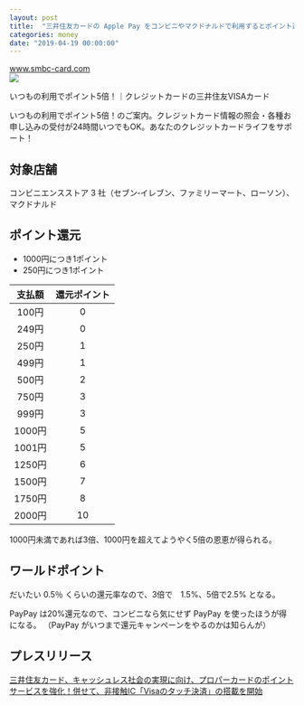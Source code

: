 ```yaml
---
layout: post
title:  "三井住友カードの Apple Pay をコンビニやマクドナルドで利用するとポイント還元自称5倍らしい"
categories: money
date: "2019-04-19 00:00:00"
---
```


<div class="card">
  <a href="https://www.smbc-card.com/mem/cardinfo/cardinfo9001629.jsp"></a>
  <div class="card__header">
    <a href="https://www.smbc-card.com/mem/cardinfo/cardinfo9001629.jsp">www.smbc-card.com</a>
  </div>
  <div class="card__image">
    <img src="https://www.smbc-card.com/common/responsive/img/ogimage.gif">
  </div>
  <div class="card__title">
    <p>いつもの利用でポイント5倍！｜クレジットカードの三井住友VISAカード</p>
  </div>
  <div class="card__description">
    <p>いつもの利用でポイント5倍！のご案内。クレジットカード情報の照会・各種お申し込みの受付が24時間いつでもOK。あなたのクレジットカードライフをサポート！</p>
  </div>
</div>

## 対象店舗

コンビニエンスストア 3 社（セブン‐イレブン、ファミリーマート、ローソン）、マクドナルド

## ポイント還元

- 1000円につき1ポイント
- 250円につき1ポイント

|支払額|還元ポイント|
|:-:|:-:|
|100円|0|
|249円|0|
|250円|1|
|499円|1|
|500円|2|
|750円|3|
|999円|3|
|1000円|5|
|1001円|5|
|1250円|6|
|1500円|7|
|1750円|8|
|2000円|10|

1000円未満であれば3倍、1000円を超えてようやく5倍の恩恵が得られる。

## ワールドポイント

だいたい 0.5％ くらいの還元率なので、3倍で　1.5%、5倍で2.5% となる。


PayPay は20%還元なので、コンビニなら気にせず PayPay を使ったほうが得になる。
（PayPay がいつまで還元キャンペーンをやるのかは知らんが）

## プレスリリース

<div class="card">
  <a href="https://www.smbc-card.com/company/news/news0001437.pdf"></a>
  <div class="card__header">
    <a href="https://www.smbc-card.com/company/news/news0001437.pdf">三井住友カード、キャッシュレス社会の実現に向け、プロパーカードのポイントサービスを強化！併せて、非接触IC「Visaのタッチ決済」の搭載を開始</a>
  </div>
  <div class="card__image">
    <img src="">
  </div>
  <div class="card__title">
    <p></p>
  </div>
  <div class="card__description">
    <p></p>
  </div>
</div>